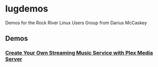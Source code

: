 # lugdemos

Demos for the Rock River Linux Users Group from Darius McCaskey

## Demos

### [Create Your Own Streaming Music Service with Plex Media Server](plex.md)
